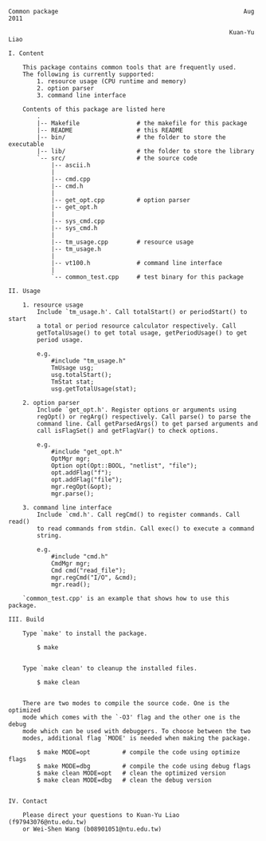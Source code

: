     Common package                                                    Aug 2011

                                                                  Kuan-Yu Liao

    I. Content

        This package contains common tools that are frequently used. 
        The following is currently supported:
            1. resource usage (CPU runtime and memory)
            2. option parser
            3. command line interface

        Contents of this package are listed here
            .
            |-- Makefile                # the makefile for this package
            |-- README                  # this README
            |-- bin/                    # the folder to store the executable
            |-- lib/                    # the folder to store the library
            `-- src/                    # the source code
                |-- ascii.h
                |
                |-- cmd.cpp
                |-- cmd.h
                |
                |-- get_opt.cpp         # option parser
                |-- get_opt.h
                |
                |-- sys_cmd.cpp
                |-- sys_cmd.h
                |
                |-- tm_usage.cpp        # resource usage
                |-- tm_usage.h
                |
                |-- vt100.h             # command line interface
                |
                `-- common_test.cpp     # test binary for this package

    II. Usage

        1. resource usage
            Include `tm_usage.h'. Call totalStart() or periodStart() to start
            a total or period resource calculator respectively. Call
            getTotalUsage() to get total usage, getPeriodUsage() to get
            period usage.

            e.g.
                #include "tm_usage.h"
                TmUsage usg;
                usg.totalStart();
                TmStat stat;
                usg.getTotalUsage(stat);

        2. option parser
            Include `get_opt.h'. Register options or arguments using
            regOpt() or regArg() respectively. Call parse() to parse the
            command line. Call getParsedArgs() to get parsed arguments and
            call isFlagSet() and getFlagVar() to check options.

            e.g.
                #include "get_opt.h"
                OptMgr mgr;
                Option opt(Opt::BOOL, "netlist", "file");
                opt.addFlag("f");
                opt.addFlag("file");
                mgr.regOpt(&opt);
                mgr.parse();

        3. command line interface
            Include `cmd.h'. Call regCmd() to register commands. Call read()
            to read commands from stdin. Call exec() to execute a command
            string.

            e.g.
                #include "cmd.h"
                CmdMgr mgr;
                Cmd cmd("read_file");
                mgr.regCmd("I/O", &cmd);
                mgr.read();

        `common_test.cpp' is an example that shows how to use this package.

    III. Build

        Type `make' to install the package.

            $ make


        Type `make clean' to cleanup the installed files.

            $ make clean


        There are two modes to compile the source code. One is the optimized
        mode which comes with the `-O3' flag and the other one is the debug
        mode which can be used with debuggers. To choose between the two
        modes, additional flag `MODE' is needed when making the package.

            $ make MODE=opt         # compile the code using optimize flags
            $ make MODE=dbg         # compile the code using debug flags
            $ make clean MODE=opt   # clean the optimized version
            $ make clean MODE=dbg   # clean the debug version


    IV. Contact

        Please direct your questions to Kuan-Yu Liao (f97943076@ntu.edu.tw)
        or Wei-Shen Wang (b08901051@ntu.edu.tw)